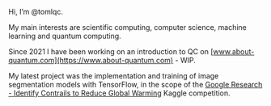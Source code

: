 Hi, I’m @tomlqc.

My main interests are scientific computing, computer science, machine learning and quantum computing.

Since 2021 I have been working on an introduction to QC on [www.about-quantum.com](https://www.about-quantum.com) - WIP.

My latest project was the implementation and training of image segmentation models with TensorFlow,
in the scope of the
[Google Research - Identify Contrails to Reduce Global Warming](https://www.kaggle.com/competitions/google-research-identify-contrails-reduce-global-warming)
Kaggle competition.
